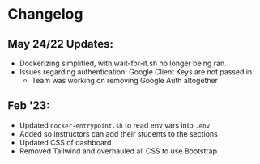 # Changelog

## May 24/22 Updates:
- Dockerizing simplified, with wait-for-it.sh no longer being ran.
- Issues regarding authentication: Google Client Keys are not passed in
    - Team was working on removing Google Auth altogether

## Feb '23:
- Updated `docker-entrypoint.sh` to read env vars into `.env`
- Added  so instructors can add their students to the sections
- Updated CSS of dashboard
- Removed Tailwind and overhauled all CSS to use Bootstrap

